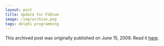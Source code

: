 ```yaml
---
layout: post
title: Update for FSEnum
image: /img/archive.png
tags: delphi programming
---
```

This archived post was originally published on June 15, 2009. Read it [here](/alex.ciobanu.org/index3dc6.html).
